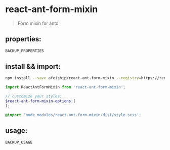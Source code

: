 # react-ant-form-mixin
> Form mixin for antd

## properties:
```javascript
BACKUP_PROPERTIES
```

## install && import:
```bash
npm install --save afeiship/react-ant-form-mixin --registry=https://registry.npm.taobao.org
```

```js
import ReactAntFormMixin from 'react-ant-form-mixin';
```

```scss
// customize your styles:
$react-ant-form-mixin-options:(
);

@import 'node_modules/react-ant-form-mixin/dist/style.scss';
```


## usage:
```jsx
BACKUP_USAGE
```
